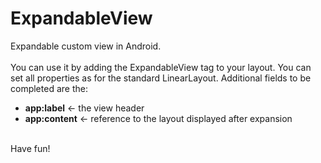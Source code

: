 # ExpandableView
Expandable custom view in Android.
</br></br>
You can use it by adding the ExpandableView tag to your layout. You can set all properties as for the standard LinearLayout. 
Additional fields to be completed are the: </br>
<ul>  
  <li><b>app:label</b> <- the view header</li>
  <li><b>app:content</b> <- reference to the layout displayed after expansion</li>
</ul>
</br>
Have fun!

